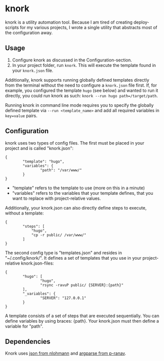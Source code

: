 # knork

knork is a utility automation tool. Because I am tired of creating deploy-scripts for my various projects, I wrote a single utility that abstracts most of the configuration away.

## Usage

1. Configure knork as discussed in the Configuration-section.
2. In your project folder, run `knork`. This will execute the template found in your `knork.json` file.

Additionally, knork supports running globally defined templates directly from the terminal without the
need to configure a `knork.json` file first. If, for example, you configured the template `hugo` (see below)
and wanted to run it directly, you could run knork as such: `knork --run hugo path=/target/path`.

Running knork in command line mode requires you to specify the globally defined template via `--run <template_name>`
and add all required variables in `key=value` pairs.

## Configuration

knork uses two types of config files. The first must be placed in your project and is called "knork.json":

```
{
        "template": "hugo",
        "variables": {
                "path": "/var/www/"
        }
}
```

* "template" refers to the template to use (more on this in a minute)
* "variables" refers to the variables that your template defines, that you want to replace with project-relative values.

Additionally, your knork.json can also directly define steps to execute, without a template:

```
{
        "steps": [
			"hugo",
			"cp -r public/ /var/www/"
        ]
}
```

The second config type is "templates.json" and resides in "~/.config/knork/". It defines a set of templates that you use in your project-relative knork.json-files:

```
{
        "hugo": [
                "hugo",
                "rsync -ravuP public/ {SERVER}:{path}"
        ],
        "_variables": {
                "SERVER": "127.0.0.1"
        }
}
```

A template consists of a set of steps that are executed sequentially. You can define variables by using braces: {path}. Your knork.json must then define a variable for "path".

## Dependencies

Knork uses [json from nlohmann](https://github.com/nlohmann/json) and [argparse from p-ranav](https://github.com/p-ranav/argparse).